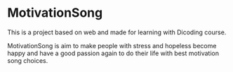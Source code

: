 # MotivationSong
This is a project based on web and made for learning with Dicoding course.

MotivationSong is aim to make people with stress and hopeless become happy and have a good passion again to do their life with best motivation song choices.

